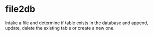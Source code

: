 # file2db
Intake a file and determine if table exists in the database and append, update, delete the existing table or create a new one.
